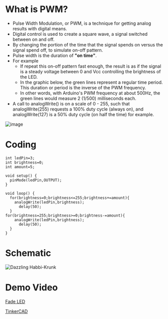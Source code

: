 # What is PWM?
+ Pulse Width Modulation, or PWM, is a technique for getting analog results with digital means.
+ Digital control is used to create a square wave, a signal switched between on and off.
+ By changing the portion of the time that the signal spends on versus the signal spend off, to simulate on-off pattern.
+ Pulse width is the duration of **"on time"**.
+ For example
  - If repeat this on-off pattern fast enough, the result is as if the signal is a steady voltage between 0 and Vcc controlling the brightness of the LED.
  - In the graphic below, the green lines represent a regular time period. This duration or period is the inverse of the PWM frequency.
  - In other words, with Arduino's PWM frequency at about 500Hz, the green lines would measure 2 (1/500) milliseconds each. 
+ A call to analogWrite() is on a scale of 0 - 255, such that analogWrite(255) requests a 100% duty cycle (always on), and analogWrite(127) is a 50% duty cycle (on half the time) for example.

![image](https://user-images.githubusercontent.com/81423727/137626414-eff361b5-0a85-4d3d-b9e7-5e0d139a25c1.png)

# Coding
```
int ledPin=3;
int brightness=0;
int amount=5;

void setup() {
  pinMode(ledPin,OUTPUT);
}

void loop() {
  for(brightness=0;brightness<=255;brightness+=amount){
    analogWrite(ledPin,brightness);
      delay(50);
  }
for(brightness=255;brightness>=0;brightness-=amount){
    analogWrite(ledPin,brightness);
      delay(50);
  }
}
```
# Schematic
![Dazzling Habbi-Krunk](https://user-images.githubusercontent.com/81423727/137745904-12993fa8-cfa5-46ca-87e6-c468c4ca51ee.png)
# Demo Video
[Fade LED](https://youtu.be/8mfiZVsDR1Q)

[TinkerCAD](https://youtu.be/zsil9-A9sII)
